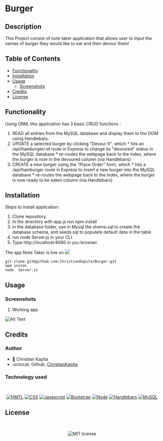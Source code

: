 # Burger

## Description

This Project consist of note taker  application that allows user to input the names of burger they would like to eat and then devour them!

## Table of Contents
* [Functionality](#Functionality)
* [Installation](#installation)
* [Usage](#usage)
    * [Screenshots](#screenshots)
* [Credits](#credits)
* [License](#license)

## Functionality

Using ORM, this application has 3 basic CRUD functions : 

1. READ all entries from the MySQL database and display them to the DOM using Handlebars.
2. UPDATE a selected burger by clicking "Devour It", which * hits an /api/hamburger/:id route in Express to change its "devoured" status in the MySQL database * re-routes the webpage back to the index, where the burger is now in the devoured column (via Handlebars)
3. CREATE a new burger using the "Place Order" form, which * hits a /api/hamburger route in Express to insert a new burger into the MySQL database * re-routes the webpage back to the index, where the burger is now ready to be eaten column (via Handlebars)

## Installation

Steps to install application:
1. Clone repository.
2. In the directory with app.js run npm install
3. in the database folder, use in Mysql the shema.sql to create the database schema, and seeds.sql to populate default data in the table
4.  run node Server.js in your CLI
5. Type http://localhost:8080 in you browser.

The app Note Taker is live on <a href="https://fathomless-brushlands-57548.herokuapp.com/"><img src="https://img.shields.io/badge/Heroku-430098?style=for-the-badge&logo=heroku&logoColor=white"/></a>

```
git clone git@github.com:ChristianKapita/Burger.git
npm instal
node  Server.js

```

## Usage
### Screenshots

1. Working app

![Alt Text](https://media.giphy.com/media/wSMpG93ieVr1iZjm6l/giphy.gif)

## Credits

### Author

- 💼 Christian Kapita
- :octocat: Github: [ChristianKapita](https://github.com/ChristianKapita)


### Technology used

</br>
<p align="center">
    <a href="https://developer.mozilla.org/en-US/docs/Web/HTML"><img src="https://img.shields.io/badge/-HTML-orange?style=for-the-badge"  alt="HMTL" /></a>
    <a href="https://developer.mozilla.org/en-US/docs/Web/CSS"><img src="https://img.shields.io/badge/-CSS-blue?style=for-the-badge" alt="CSS" /></a>
    <a href="https://www.javascript.com/"><img src="https://img.shields.io/badge/-Javascript-yellow?style=for-the-badge" alt="Javascript" /></a>
    <a href="https://getbootstrap.com/"><img src="https://img.shields.io/badge/-Bootstrap-blueviolet?style=for-the-badge" alt="Bootstrap" /></a>
    <a href="https://nodejs.org/en/"><img src="https://img.shields.io/badge/-Node-orange?style=for-the-badge" alt="Node" /></a>
    <a href="https://www.npmjs.com/package/inquirer"><img src="https://img.shields.io/badge/-Inquirer-blue?style=for-the-badge" alt="Handlebars" /></a>
  <a href="https://www.mysql.com/"><img alt="MySQL" src="https://img.shields.io/badge/mysql-%2300f.svg?&style=for-the-badge&logo=mysql&logoColor=white" alt="Mysql" /></a>
</p>

## License

</br>
<p align="center">
    <img align="center" src="https://img.shields.io/github/license/kqarlos/team-profile-generator?style=for-the-badge" alt="MIT license" />
</p>
